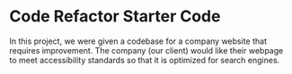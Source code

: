 # Code Refactor Starter Code

In this project, we were given a codebase for a company website that requires improvement. The company (our client) would like their webpage to meet accessibility standards so that it is optimized for search engines.